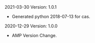 2021-03-30 Version: 1.0.1
- Generated python 2018-07-13 for cas.

2020-12-29 Version: 1.0.0
- AMP Version Change.

